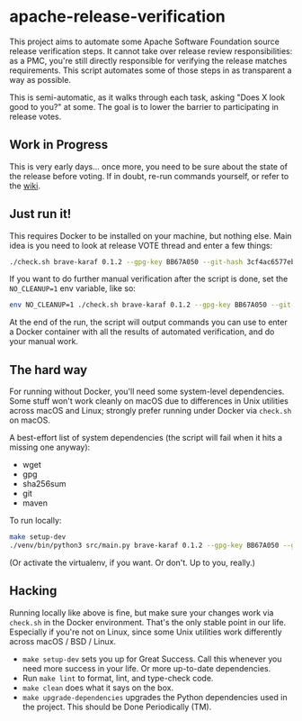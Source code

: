 # apache-release-verification

This project aims to automate some Apache Software Foundation source release verification steps. It cannot take over release review responsibilities: as a PMC, you're still directly responsible for verifying the release matches requirements. This script automates some of those steps in as transparent a way as possible.

This is semi-automatic, as it walks through each task, asking "Does X look good to you?" at some. The goal is
to lower the barrier to participating in release votes.

## Work in Progress

This is very early days... once more, you need to be sure about the state of the release before voting. If in doubt, re-run commands yourself, or refer to the [wiki](https://cwiki.apache.org/confluence/display/ZIPKIN/Verifying+a+Source+Release).

## Just run it!

This requires Docker to be installed on your machine, but nothing else. Main idea is you need to look at release VOTE thread and enter a few things:

```bash
./check.sh brave-karaf 0.1.2 --gpg-key BB67A050 --git-hash 3cf4ac6577eb0d4775d20f24814e7a0852fa1635
```

If you want to do further manual verification after the script is done, set the `NO_CLEANUP=1` env variable, like so:

```bash
env NO_CLEANUP=1 ./check.sh brave-karaf 0.1.2 --gpg-key BB67A050 --git-hash 3cf4ac6577eb0d4775d20f24814e7a0852fa1635
```

At the end of the run, the script will output commands you can use to enter a Docker container with all the results of automated verification, and do your manual work.

## The hard way

For running without Docker, you'll need some system-level dependencies. Some stuff won't work cleanly on macOS due to differences in Unix utilities across macOS and Linux; strongly prefer running under Docker via `check.sh` on macOS.

A best-effort list of system dependencies (the script will fail when it hits a missing one anyway):

* wget
* gpg
* sha256sum
* git
* maven

To run locally:

```bash
make setup-dev
./venv/bin/python3 src/main.py brave-karaf 0.1.2 --gpg-key BB67A050 --git-hash 3cf4ac6577eb0d4775d20f24814e7a0852fa1635
```

(Or activate the virtualenv, if you want. Or don't. Up to you, really.)

## Hacking

Running locally like above is fine, but make sure your changes work via `check.sh` in the Docker environment. That's the only stable point in our life. Especially if you're not on Linux, since some Unix utilities work differently across macOS / BSD / Linux.

* `make setup-dev` sets you up for Great Success. Call this whenever you need more success in your life. Or more up-to-date dependencies.
* Run `make lint` to format, lint, and type-check code.
* `make clean` does what it says on the box.
* `make upgrade-dependencies` upgrades the Python dependencies used in the project. This should be Done Periodically (TM).
